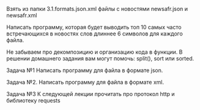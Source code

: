 Взять из папки 3.1.formats.json.xml файлы с новостями newsafr.json и newsafr.xml

Написать программу, которая будет выводить топ 10 самых часто встречающихся в новостях слов длиннее 6 символов для каждого файла.

Не забываем про декомпозицию и организацию кода в функции. В решении домашнего задания вам могут помочь: split(), sort или sorted.

Задача №1
Написать программу для файла в формате json.

Задача №2.
Написать программу для файла в формате xml.

Задача №3
К следующей лекции прочитать про протокол http и библиотеку requests
